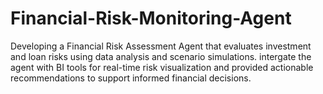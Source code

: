 # Financial-Risk-Monitoring-Agent
Developing a Financial Risk Assessment Agent that evaluates investment and loan risks using data analysis and scenario simulations. intergate the agent with BI tools for real-time risk visualization and provided actionable recommendations to support informed financial decisions. 
